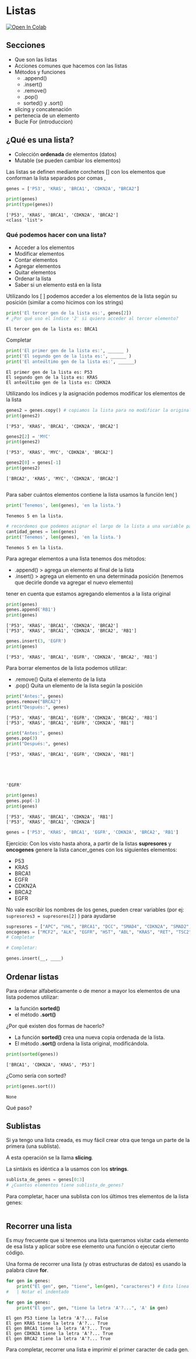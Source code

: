 # Listas

[![Open In Colab](https://colab.research.google.com/assets/colab-badge.svg)](https://colab.research.google.com/github/Ferorti/escuela2021/blob/main/clases/clase_03_listas.ipynb)

## Secciones
* Que son las listas
* Acciones comunes que hacemos con las listas
* Métodos y funciones
  * .append()
  * .insert() 
  * .remove()
  * .pop()
  * sorted() y .sort()
* slicing y concatenación
* pertenecia de un elemento
* Bucle For (introduccion)


## ¿Qué es una lista?

* Colección **ordenada** de elementos (datos)
* Mutable (se pueden cambiar los elementos)

Las listas se definen mediante corchetes [] con los elementos que conforman la lista separados por comas ,


```python
genes = ['P53', 'KRAS', 'BRCA1', 'CDKN2A', "BRCA2"]
```


```python
print(genes)
print(type(genes))
```

    ['P53', 'KRAS', 'BRCA1', 'CDKN2A', 'BRCA2']
    <class 'list'>
    

### Qué podemos hacer con una lista?

* Acceder a los elementos
* Modificar elementos
* Contar elementos
* Agregar elementos
* Quitar elementos
* Ordenar la lista
* Saber si un elemento está en la lista


Utilizando los \[ \] podemos acceder a los elementos de la lista según su posición (similar a como hicimos con los strings)


```python
print('El tercer gen de la lista es:', genes[2])
# ¿Por qué uso el índice '2' si quiero acceder al tercer elemento?

```

    El tercer gen de la lista es: BRCA1
    

Completar


```python
print('El primer gen de la lista es:', ______ )
print('El segundo gen de la lista es:', ______ )
print('El anteúltimo gen de la lista es:', ______)

```

    El primer gen de la lista es: P53
    El segundo gen de la lista es: KRAS
    El anteúltimo gen de la lista es: CDKN2A
    

Utilizando los índices y la asignación podemos modificar los elementos de la lista


```python
genes2 = genes.copy() # copiamos la lista para no modificar la original
print(genes2)
```

    ['P53', 'KRAS', 'BRCA1', 'CDKN2A', 'BRCA2']
    


```python
genes2[2] = 'MYC'
print(genes2)
```

    ['P53', 'KRAS', 'MYC', 'CDKN2A', 'BRCA2']
    


```python
genes2[0] = genes[-1]
print(genes2)
```

    ['BRCA2', 'KRAS', 'MYC', 'CDKN2A', 'BRCA2']
    


```python

```

Para saber cuántos elementos contiene la lista usamos la función len( )


```python
print('Tenemos', len(genes), 'en la lista.')
```

    Tenemos 5 en la lista.
    


```python
# recordemos que podemos asignar el largo de la lista a una variable para luego trabajar con ella
cantidad_genes = len(genes)
print('Tenemos', len(genes), 'en la lista.')
```

    Tenemos 5 en la lista.
    

Para agregar elementos a una lista tenemos dos métodos:
* .append() > agrega un elemento al final de la lista
* .insert() >  agrega un elemento en una determinada posición (tenemos que decirle donde va agregar el nuevo elemento)

tener en cuenta que estamos agregando elementos a la lista original


```python
print(genes)
genes.append('RB1')
print(genes)
```

    ['P53', 'KRAS', 'BRCA1', 'CDKN2A', 'BRCA2']
    ['P53', 'KRAS', 'BRCA1', 'CDKN2A', 'BRCA2', 'RB1']
    


```python
genes.insert(3, 'EGFR')
print(genes)
```

    ['P53', 'KRAS', 'BRCA1', 'EGFR', 'CDKN2A', 'BRCA2', 'RB1']
    

Para borrar elementos de la lista podemos utilizar:
* .remove() Quita el elemento de la lista
* .pop() Quita un elemento de la lista según la posición


```python
print("Antes:", genes)
genes.remove("BRCA2")
print("Después:", genes)
```

    ['P53', 'KRAS', 'BRCA1', 'EGFR', 'CDKN2A', 'BRCA2', 'RB1']
    ['P53', 'KRAS', 'BRCA1', 'EGFR', 'CDKN2A', 'RB1']
    


```python
print("Antes:", genes)
genes.pop(3)
print("Después:", genes)
```

    ['P53', 'KRAS', 'BRCA1', 'EGFR', 'CDKN2A', 'RB1']
    




    'EGFR'




```python
print(genes)
genes.pop(-1)
print(genes)
```

    ['P53', 'KRAS', 'BRCA1', 'CDKN2A', 'RB1']
    ['P53', 'KRAS', 'BRCA1', 'CDKN2A']
    


```python
genes = ['P53', 'KRAS', 'BRCA1', 'EGFR', 'CDKN2A', 'BRCA2', 'RB1']
```

Ejercicio:
Con los visto hasta ahora, a partir de la listas __supresores__ y __oncogenes__ genere la lista cancer_genes con los siguientes elementos:

* P53
* KRAS
* BRCA1
* EGFR
* CDKN2A
* BRCA2
* EGFR

No vale escribir los nombres de los genes, pueden crear variables (por ej: ``supresores3 = supresores[2]`` ) para ayudarse


```python
supresores = ["APC", "VHL", "BRCA1", "DCC", "SMAD4", "CDKN2A", "SMAD2", "MEN1", "NF1", "P53", "PTEN", "NF2", "WT1", "BRCA2"]
oncogenes = ["MCF2", "ALK", "EGFR", "HST", "ABL", "KRAS", "RET", "TSC2", "TRK", "MYC"]
# Completar 

```


```python
# Completar:

genes.insert(__, ____)
```

## Ordenar listas

Para ordenar alfabeticamente o de menor a mayor los elementos de una lista podemos utilizar:
* la función __sorted()__
* el método __.sort()__

¿Por qué existen dos formas de hacerlo?

- La función __sorted()__ crea una nueva copia ordenada de la lista.
- El método __.sort()__ ordena la lista original, modificándola.


```python
print(sorted(genes))
```

    ['BRCA1', 'CDKN2A', 'KRAS', 'P53']
    

¿Como sería con sorted?



```python
print(genes.sort())
```

    None
    

Qué paso?

## Sublistas

Si ya tengo una lista creada, es muy fácil crear otra que tenga un parte de la primera (una sublista).

A esta operación se la llama __slicing__.

La sintáxis es idéntica a la usamos con los __strings__.


```python
sublista_de_genes = genes[0:3]
# ¿Cuantos elementos tiene sublista_de_genes?
```

Para completar, hacer una sublista con los últimos tres elementos de la lista genes:


```python

```

## Recorrer una lista

Es muy frecuente que si tenemos una lista querramos visitar cada elemento de esa lista y aplicar sobre ese elemento una función o ejecutar cierto código.

Una forma de recorrer una lista (y otras estructuras de datos) es usando la palabra clave __for__.



```python
for gen in genes: 
    print("El gen", gen, "tiene", len(gen), "caracteres") # Esta línea de código se ejecuta por cada elemento en la lista genes.
#   | Notar el indentado

```


```python
for gen in genes:
    print("El gen", gen, "tiene la letra 'A'?...", 'A' in gen)
```

    El gen P53 tiene la letra 'A'?... False
    El gen KRAS tiene la letra 'A'?... True
    El gen BRCA1 tiene la letra 'A'?... True
    El gen CDKN2A tiene la letra 'A'?... True
    El gen BRCA2 tiene la letra 'A'?... True
    

Para completar, recorrer una lista e imprimir el primer caracter de cada gen.


```python

```
